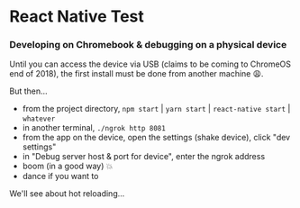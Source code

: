 # React Native Test

### Developing on Chromebook & debugging on a physical device
Until you can access the device via USB (claims to be coming to ChromeOS end of 2018), the first install must be done from another machine 😩.

But then...
- from the project directory, `npm start` | `yarn start` | `react-native start` | `whatever`
- in another terminal, `./ngrok http 8081`
- from the app on the device, open the settings (shake device), click "dev settings"
- in "Debug server host & port for device", enter the ngrok address
- boom (in a good way) 💥
- dance if you want to

We'll see about hot reloading...

